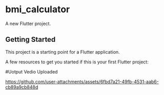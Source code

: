 # bmi_calculator

A new Flutter project.

## Getting Started

This project is a starting point for a Flutter application.

A few resources to get you started if this is your first Flutter project:

#Uotput Vedio Uploaded

 https://github.com/user-attachments/assets/6fbd7a21-49fb-4531-aab6-cb89a9cb848d

